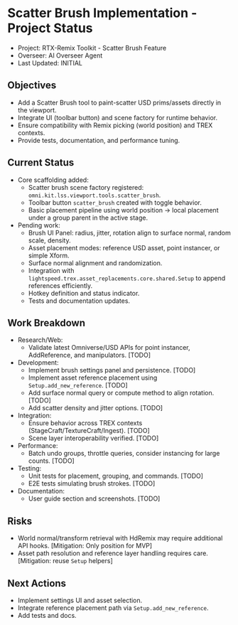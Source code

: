 # Scatter Brush Implementation - Project Status

- Project: RTX-Remix Toolkit - Scatter Brush Feature
- Overseer: AI Overseer Agent
- Last Updated: INITIAL

## Objectives
- Add a Scatter Brush tool to paint-scatter USD prims/assets directly in the viewport.
- Integrate UI (toolbar button) and scene factory for runtime behavior.
- Ensure compatibility with Remix picking (world position) and TREX contexts.
- Provide tests, documentation, and performance tuning.

## Current Status
- Core scaffolding added:
  - Scatter brush scene factory registered: `omni.kit.lss.viewport.tools.scatter_brush`.
  - Toolbar button `scatter_brush` created with toggle behavior.
  - Basic placement pipeline using world position → local placement under a group parent in the active stage.
- Pending work:
  - Brush UI Panel: radius, jitter, rotation align to surface normal, random scale, density.
  - Asset placement modes: reference USD asset, point instancer, or simple Xform.
  - Surface normal alignment and randomization.
  - Integration with `lightspeed.trex.asset_replacements.core.shared.Setup` to append references efficiently.
  - Hotkey definition and status indicator.
  - Tests and documentation updates.

## Work Breakdown
- Research/Web:
  - Validate latest Omniverse/USD APIs for point instancer, AddReference, and manipulators. [TODO]
- Development:
  - Implement brush settings panel and persistence. [TODO]
  - Implement asset reference placement using `Setup.add_new_reference`. [TODO]
  - Add surface normal query or compute method to align rotation. [TODO]
  - Add scatter density and jitter options. [TODO]
- Integration:
  - Ensure behavior across TREX contexts (StageCraft/TextureCraft/Ingest). [TODO]
  - Scene layer interoperability verified. [TODO]
- Performance:
  - Batch undo groups, throttle queries, consider instancing for large counts. [TODO]
- Testing:
  - Unit tests for placement, grouping, and commands. [TODO]
  - E2E tests simulating brush strokes. [TODO]
- Documentation:
  - User guide section and screenshots. [TODO]

## Risks
- World normal/transform retrieval with HdRemix may require additional API hooks. [Mitigation: Only position for MVP]
- Asset path resolution and reference layer handling requires care. [Mitigation: reuse `Setup` helpers]

## Next Actions
- Implement settings UI and asset selection.
- Integrate reference placement path via `Setup.add_new_reference`.
- Add tests and docs.
